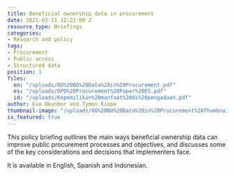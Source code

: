 ```yaml
---
title: Beneficial ownership data in procurement
date: 2021-03-11 12:22:00 Z
resource_type: Briefings
categories:
- Research and policy
tags:
- Procurement
- Public access
- Structured data
position: 1
files:
  en: "/uploads/OO%20BO%20Data%20in%20Procurement.pdf"
  es: "/uploads/OPO%20Procurement%20Paper%20ES.pdf"
  id: "/uploads/Kepemilikan%20manfaat%20di%20pengadaan.pdf"
author: Eva Okunbor and Tymon Kiepe
thumbnail-image: "/uploads/OO%20BO%20Data%20in%20Procurement%20Thumbnail.jpg"
is_featured: true
---
```


This policy briefing outlines the main ways beneficial ownership data can improve public procurement processes and objectives, and discusses some of the key considerations and decisions that implementers face.

It is available in English, Spanish and Indonesian.